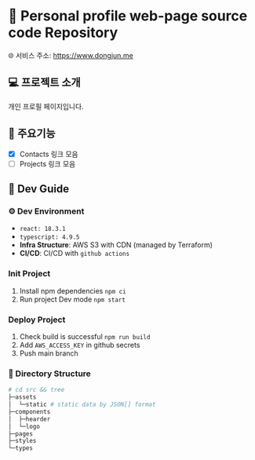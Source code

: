 # 🔎 Personal profile web-page source code Repository
🌐 서비스 주소: https://www.dongjun.me

## 💻 프로젝트 소개
개인 프로필 페이지입니다.

## 🔧 주요기능
- [x] Contacts 링크 모음
- [ ] Projects 링크 모음

## 🔨 Dev Guide
### ⚙ Dev Environment
- `react: 18.3.1`
- `typescript: 4.9.5`
- **Infra Structure**: AWS S3 with CDN (managed by Terraform)
- **CI/CD**: CI/CD with `github actions`

### Init Project
1. Install npm dependencies `npm ci`
2. Run project Dev mode `npm start`

### Deploy Project
1. Check build is successful `npm run build`
2. Add `AWS_ACCESS_KEY` in github secrets
3. Push main branch

### 📁 Directory Structure
```bash
# cd src && tree
├─assets
│  └─static # static data by JSON[] format
├─components
│  ├─hearder
│  └─logo
├─pages
├─styles
└─types
```